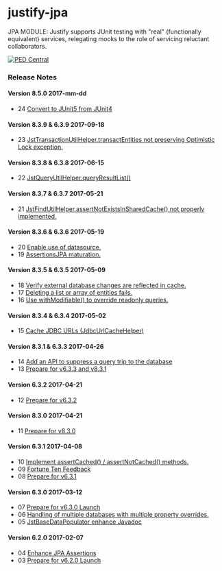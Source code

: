 # justify-jpa
JPA MODULE: Justify supports JUnit testing with "real" (functionally equivalent) services, relegating mocks to the role of servicing reluctant collaborators.

<a href="http://pedcentral.com/justify/" target="_blank">
<img src="http://i1.wp.com/pedcentral.com/wp-content/uploads/2015/01/Justify-e1457816173825.png" alt="PED Central">
</a>

### <a name="changes"></a>Release Notes

#### Version 8.5.0 <span class="date">2017-mm-dd</span>

*   24 [Convert to JUnit5 from JUnit4](https://github.com/gtcGroup/justify-core/issues/24)

#### Version 8.3.9 & 6.3.9 <span class="date">2017-09-18</span>

*   23 [JstTransactionUtilHelper.transactEntities not preserving Optimistic Lock exception.	](https://github.com/gtcGroup/justify-jpa/issues/23)

#### Version 8.3.8 & 6.3.8 <span class="date">2017-06-15</span>

*   22 [JstQueryUtilHelper.queryResultList()](https://github.com/gtcGroup/justify-jpa/issues/22)

#### Version 8.3.7 & 6.3.7 <span class="date">2017-05-21</span>

*   21 [JstFindUtilHelper.assertNotExistsInSharedCache() not properly implemented.](https://github.com/gtcGroup/justify-jpa/issues/21)

#### Version 8.3.6 & 6.3.6 <span class="date">2017-05-19</span>

*   20 [Enable use of datasource.](https://github.com/gtcGroup/justify-jpa/issues/20)
*   19 [AssertionsJPA maturation.](https://github.com/gtcGroup/justify-jpa/issues/19)

#### Version 8.3.5 & 6.3.5 <span class="date">2017-05-09</span>

*   18 [Verify external database changes are reflected in cache.](https://github.com/gtcGroup/justify-jpa/issues/18)
*   17 [Deleting a list or array of entities fails.](https://github.com/gtcGroup/justify-jpa/issues/17)
*   16 [Use withModifiable() to override readonly queries.](https://github.com/gtcGroup/justify-jpa/issues/16)

#### Version 8.3.4 & 6.3.4 <span class="date">2017-05-02</span>

*   15 [Cache JDBC URLs (JdbcUrlCacheHelper) ](https://github.com/gtcGroup/justify-jpa/issues/15)

#### Version 8.3.1 & 6.3.3 <span class="date">2017-04-26</span>

*   14 [Add an API to suppress a query trip to the database](https://github.com/gtcGroup/justify-jpa/issues/14)
*   13 [Prepare for v6.3.3 and v8.3.1](https://github.com/gtcGroup/justify-jpa/issues/13)

#### Version 6.3.2 <span class="date">2017-04-21</span>

*   12 [Prepare for v6.3.2](https://github.com/gtcGroup/justify-jpa/issues/12)

#### Version 8.3.0 <span class="date">2017-04-21</span>

*   11 [Prepare for v8.3.0](https://github.com/gtcGroup/justify-jpa/issues/11)

#### Version 6.3.1 <span class="date">2017-04-08</span>

*   10 [Implement assertCached() / assertNotCached() methods.](https://github.com/gtcGroup/justify-jpa/issues/10)
*   09 [Fortune Ten Feedback](https://github.com/gtcGroup/justify-jpa/issues/9)
*   08 [Prepare for v6.3.1](https://github.com/gtcGroup/justify-jpa/issues/8)


#### Version 6.3.0 <span class="date">2017-03-12</span>

*   07 [Prepare for v6.3.0 Launch](https://github.com/gtcGroup/justify-jpa/issues/7)
*   06 [Handling of multiple databases with multiple property overrides.](https://github.com/gtcGroup/justify-jpa/issues/6)
*   05 [JstBaseDataPopulator enhance Javadoc](https://github.com/gtcGroup/justify-jpa/issues/5)

#### Version 6.2.0 <span class="date">2017-02-07</span>

*   04 [Enhance JPA Assertions](https://github.com/gtcGroup/justify-jpa/issues/4)
*   03 [Prepare for v6.2.0 Launch](https://github.com/gtcGroup/justify-jpa/issues/3)
